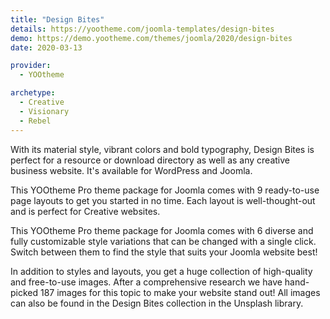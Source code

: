 ```yaml
---
title: "Design Bites"
details: https://yootheme.com/joomla-templates/design-bites
demo: https://demo.yootheme.com/themes/joomla/2020/design-bites
date: 2020-03-13

provider:
  - YOOtheme

archetype:
  - Creative
  - Visionary
  - Rebel
---
```


With its material style, vibrant colors and bold typography, Design Bites is perfect for a resource or download directory as well as any creative business website. It's available for WordPress and Joomla.

This YOOtheme Pro theme package for Joomla comes with 9 ready-to-use page layouts to get you started in no time. Each layout is well-thought-out and is perfect for Creative websites.

This YOOtheme Pro theme package for Joomla comes with 6 diverse and fully customizable style variations that can be changed with a single click. Switch between them to find the style that suits your Joomla website best!

In addition to styles and layouts, you get a huge collection of high-quality and free-to-use images. After a comprehensive research we have hand-picked 187 images for this topic to make your website stand out! All images can also be found in the Design Bites collection in the Unsplash library.
